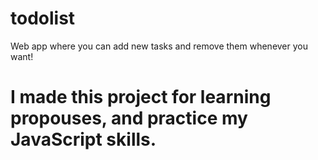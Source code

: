 # todolist
Web app where you can add new tasks and remove them whenever you want!

# I made this project for learning propouses, and practice my JavaScript skills.
